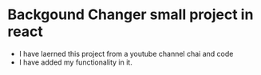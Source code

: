# Backgound Changer small project in react
- I have laerned this project from a youtube channel chai and code
- I have added my functionality in it.

